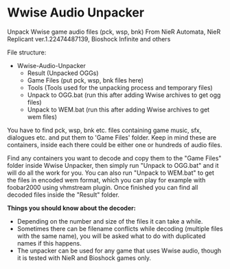# Wwise Audio Unpacker
Unpack Wwise game audio files (pck, wsp, bnk) From NieR Automata, NieR Replicant ver.1.22474487139, Bioshock Infinite and others

File structure:

* Wwise-Audio-Unpacker
  * Result (Unpacked OGGs)
  * Game Files (put pck, wsp, bnk files here)
  * Tools (Tools used for the unpacking process and temporary files)
  * Unpack to OGG.bat (run this after adding Wwise archives to get ogg files)
  * Unpack to WEM.bat (run this after adding Wwise archives to get wem files)
  
You have to find pck, wsp, bnk etc. files containing game music, sfx, dialogues etc. and put them to 'Game Files' folder. Keep in mind these are containers, inside each there could be either one or hundreds of audio files.

Find any containers you want to decode and copy them to the "Game Files" folder inside Wwise Unpacker, then simply run "Unpack to OGG.bat" and it will do all the work for you. You can also run "Unpack to WEM.bat" to get the files in encoded wem format, which you can play for example with foobar2000 using vhmstream plugin.
Once finished you can find all decoded files inside the "Result" folder.

**Things you should know about the decoder:**

* Depending on the number and size of the files it can take a while.
* Sometimes there can be filename conflicts while decoding (multiple files with the same name), you will be asked what to do with duplicated names if this happens.
* The unpacker can be used for any game that uses Wwise audio, though it is tested with NieR and Bioshock games only.
